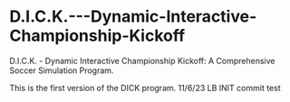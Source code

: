 # D.I.C.K.---Dynamic-Interactive-Championship-Kickoff
D.I.C.K. - Dynamic Interactive Championship Kickoff: A Comprehensive Soccer Simulation Program.


This is the first version of the DICK program. 11/6/23 LB INIT commit test